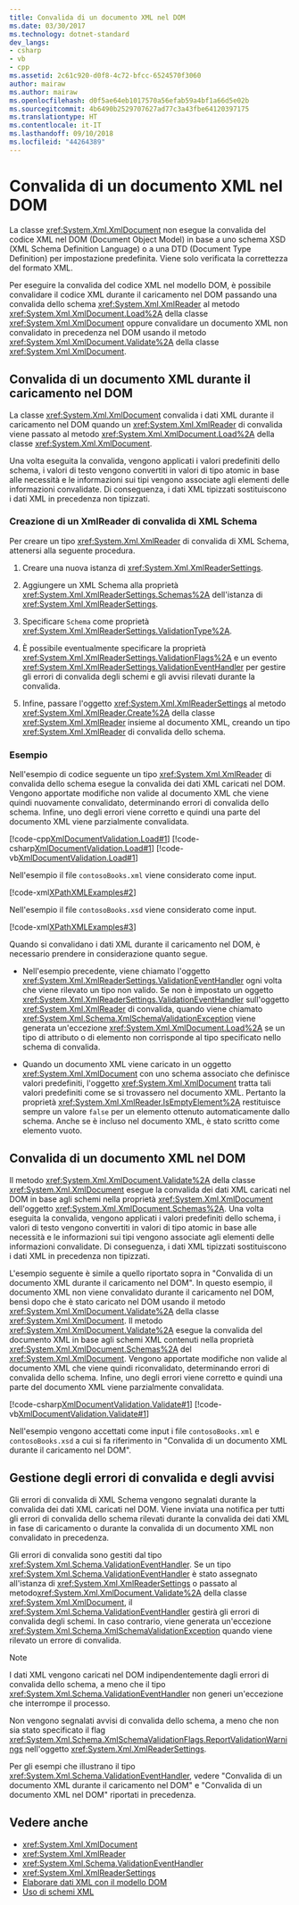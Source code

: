 ```yaml
---
title: Convalida di un documento XML nel DOM
ms.date: 03/30/2017
ms.technology: dotnet-standard
dev_langs:
- csharp
- vb
- cpp
ms.assetid: 2c61c920-d0f8-4c72-bfcc-6524570f3060
author: mairaw
ms.author: mairaw
ms.openlocfilehash: d0f5ae64eb1017570a56efab59a4bf1a66d5e02b
ms.sourcegitcommit: 4b6490b2529707627ad77c3a43fbe64120397175
ms.translationtype: HT
ms.contentlocale: it-IT
ms.lasthandoff: 09/10/2018
ms.locfileid: "44264389"
---
```

# <a name="validating-an-xml-document-in-the-dom"></a>Convalida di un documento XML nel DOM
La classe <xref:System.Xml.XmlDocument> non esegue la convalida del codice XML nel DOM (Document Object Model) in base a uno schema XSD (XML Schema Definition Language) o a una DTD (Document Type Definition) per impostazione predefinita. Viene solo verificata la correttezza del formato XML.  
  
 Per eseguire la convalida del codice XML nel modello DOM, è possibile convalidare il codice XML durante il caricamento nel DOM passando una convalida dello schema <xref:System.Xml.XmlReader> al metodo <xref:System.Xml.XmlDocument.Load%2A> della classe <xref:System.Xml.XmlDocument> oppure convalidare un documento XML non convalidato in precedenza nel DOM usando il metodo <xref:System.Xml.XmlDocument.Validate%2A> della classe <xref:System.Xml.XmlDocument>.  
  
## <a name="validating-an-xml-document-as-it-is-loaded-into-the-dom"></a>Convalida di un documento XML durante il caricamento nel DOM  
 La classe <xref:System.Xml.XmlDocument> convalida i dati XML durante il caricamento nel DOM quando un <xref:System.Xml.XmlReader> di convalida viene passato al metodo <xref:System.Xml.XmlDocument.Load%2A> della classe <xref:System.Xml.XmlDocument>.  
  
 Una volta eseguita la convalida, vengono applicati i valori predefiniti dello schema, i valori di testo vengono convertiti in valori di tipo atomic in base alle necessità e le informazioni sui tipi vengono associate agli elementi delle informazioni convalidate. Di conseguenza, i dati XML tipizzati sostituiscono i dati XML in precedenza non tipizzati.  
  
### <a name="creating-an-xml-schema-validating-xmlreader"></a>Creazione di un XmlReader di convalida di XML Schema  
 Per creare un tipo <xref:System.Xml.XmlReader> di convalida di XML Schema, attenersi alla seguente procedura.  
  
1.  Creare una nuova istanza di <xref:System.Xml.XmlReaderSettings>.  
  
2.  Aggiungere un XML Schema alla proprietà <xref:System.Xml.XmlReaderSettings.Schemas%2A> dell'istanza di <xref:System.Xml.XmlReaderSettings>.  
  
3.  Specificare `Schema` come proprietà <xref:System.Xml.XmlReaderSettings.ValidationType%2A>.  
  
4.  È possibile eventualmente specificare la proprietà <xref:System.Xml.XmlReaderSettings.ValidationFlags%2A> e un evento <xref:System.Xml.XmlReaderSettings.ValidationEventHandler> per gestire gli errori di convalida degli schemi e gli avvisi rilevati durante la convalida.  
  
5.  Infine, passare l'oggetto <xref:System.Xml.XmlReaderSettings> al metodo <xref:System.Xml.XmlReader.Create%2A> della classe <xref:System.Xml.XmlReader> insieme al documento XML, creando un tipo <xref:System.Xml.XmlReader> di convalida dello schema.  
  
### <a name="example"></a>Esempio  
 Nell'esempio di codice seguente un tipo <xref:System.Xml.XmlReader> di convalida dello schema esegue la convalida dei dati XML caricati nel DOM. Vengono apportate modifiche non valide al documento XML che viene quindi nuovamente convalidato, determinando errori di convalida dello schema. Infine, uno degli errori viene corretto e quindi una parte del documento XML viene parzialmente convalidata.  
  
 [!code-cpp[XmlDocumentValidation.Load#1](../../../../samples/snippets/cpp/VS_Snippets_Data/XmlDocumentValidation.Load/CPP/XmlDocumentValidationExample.cpp#1)]
 [!code-csharp[XmlDocumentValidation.Load#1](../../../../samples/snippets/csharp/VS_Snippets_Data/XmlDocumentValidation.Load/CS/XmlDocumentValidationExample.cs#1)]
 [!code-vb[XmlDocumentValidation.Load#1](../../../../samples/snippets/visualbasic/VS_Snippets_Data/XmlDocumentValidation.Load/VB/XmlDocumentValidationExample.vb#1)]  
  
 Nell'esempio il file `contosoBooks.xml` viene considerato come input.  
  
 [!code-xml[XPathXMLExamples#2](../../../../samples/snippets/xml/VS_Snippets_Data/XPathXMLExamples/XML/contosoBooks.xml#2)]  
  
 Nell'esempio il file `contosoBooks.xsd` viene considerato come input.  
  
 [!code-xml[XPathXMLExamples#3](../../../../samples/snippets/xml/VS_Snippets_Data/XPathXMLExamples/XML/contosoBooks.xsd#3)]  
  
 Quando si convalidano i dati XML durante il caricamento nel DOM, è necessario prendere in considerazione quanto segue.  
  
-   Nell'esempio precedente, viene chiamato l'oggetto <xref:System.Xml.XmlReaderSettings.ValidationEventHandler> ogni volta che viene rilevato un tipo non valido. Se non è impostato un oggetto <xref:System.Xml.XmlReaderSettings.ValidationEventHandler> sull'oggetto <xref:System.Xml.XmlReader> di convalida, quando viene chiamato <xref:System.Xml.Schema.XmlSchemaValidationException> viene generata un'eccezione <xref:System.Xml.XmlDocument.Load%2A> se un tipo di attributo o di elemento non corrisponde al tipo specificato nello schema di convalida.  
  
-   Quando un documento XML viene caricato in un oggetto <xref:System.Xml.XmlDocument> con uno schema associato che definisce valori predefiniti, l'oggetto <xref:System.Xml.XmlDocument> tratta tali valori predefiniti come se si trovassero nel documento XML. Pertanto la proprietà <xref:System.Xml.XmlReader.IsEmptyElement%2A> restituisce sempre un valore `false` per un elemento ottenuto automaticamente dallo schema. Anche se è incluso nel documento XML, è stato scritto come elemento vuoto.  
  
## <a name="validating-an-xml-document-in-the-dom"></a>Convalida di un documento XML nel DOM  
 Il metodo <xref:System.Xml.XmlDocument.Validate%2A> della classe <xref:System.Xml.XmlDocument> esegue la convalida dei dati XML caricati nel DOM in base agli schemi nella proprietà <xref:System.Xml.XmlDocument> dell'oggetto <xref:System.Xml.XmlDocument.Schemas%2A>. Una volta eseguita la convalida, vengono applicati i valori predefiniti dello schema, i valori di testo vengono convertiti in valori di tipo atomic in base alle necessità e le informazioni sui tipi vengono associate agli elementi delle informazioni convalidate. Di conseguenza, i dati XML tipizzati sostituiscono i dati XML in precedenza non tipizzati.  
  
 L'esempio seguente è simile a quello riportato sopra in "Convalida di un documento XML durante il caricamento nel DOM". In questo esempio, il documento XML non viene convalidato durante il caricamento nel DOM, bensì dopo che è stato caricato nel DOM usando il metodo <xref:System.Xml.XmlDocument.Validate%2A> della classe <xref:System.Xml.XmlDocument>. Il metodo <xref:System.Xml.XmlDocument.Validate%2A> esegue la convalida del documento XML in base agli schemi XML contenuti nella proprietà <xref:System.Xml.XmlDocument.Schemas%2A> del <xref:System.Xml.XmlDocument>. Vengono apportate modifiche non valide al documento XML che viene quindi riconvalidato, determinando errori di convalida dello schema. Infine, uno degli errori viene corretto e quindi una parte del documento XML viene parzialmente convalidata.  
  
 [!code-csharp[XmlDocumentValidation.Validate#1](../../../../samples/snippets/csharp/VS_Snippets_Data/XmlDocumentValidation.Validate/CS/XmlDocumentValidationExample.cs#1)]
 [!code-vb[XmlDocumentValidation.Validate#1](../../../../samples/snippets/visualbasic/VS_Snippets_Data/XmlDocumentValidation.Validate/VB/XmlDocumentValidationExample.vb#1)]  
  
 Nell'esempio vengono accettati come input i file `contosoBooks.xml` e `contosoBooks.xsd` a cui si fa riferimento in "Convalida di un documento XML durante il caricamento nel DOM".  
  
## <a name="handling-validation-errors-and-warnings"></a>Gestione degli errori di convalida e degli avvisi  
 Gli errori di convalida di XML Schema vengono segnalati durante la convalida dei dati XML caricati nel DOM. Viene inviata una notifica per tutti gli errori di convalida dello schema rilevati durante la convalida dei dati XML in fase di caricamento o durante la convalida di un documento XML non convalidato in precedenza.  
  
 Gli errori di convalida sono gestiti dal tipo <xref:System.Xml.Schema.ValidationEventHandler>. Se un tipo <xref:System.Xml.Schema.ValidationEventHandler> è stato assegnato all'istanza di <xref:System.Xml.XmlReaderSettings> o passato al metodo<xref:System.Xml.XmlDocument.Validate%2A> della classe <xref:System.Xml.XmlDocument>, il <xref:System.Xml.Schema.ValidationEventHandler> gestirà gli errori di convalida degli schemi. In caso contrario, viene generata un'eccezione <xref:System.Xml.Schema.XmlSchemaValidationException> quando viene rilevato un errore di convalida.  
  
> [!NOTE]
>  I dati XML vengono caricati nel DOM indipendentemente dagli errori di convalida dello schema, a meno che il tipo <xref:System.Xml.Schema.ValidationEventHandler> non generi un'eccezione che interrompe il processo.  
>   
>  Non vengono segnalati avvisi di convalida dello schema, a meno che non sia stato specificato il flag <xref:System.Xml.Schema.XmlSchemaValidationFlags.ReportValidationWarnings> nell'oggetto <xref:System.Xml.XmlReaderSettings>.  
  
 Per gli esempi che illustrano il tipo <xref:System.Xml.Schema.ValidationEventHandler>, vedere "Convalida di un documento XML durante il caricamento nel DOM" e "Convalida di un documento XML nel DOM" riportati in precedenza.  
  
## <a name="see-also"></a>Vedere anche

- <xref:System.Xml.XmlDocument>  
- <xref:System.Xml.XmlReader>  
- <xref:System.Xml.Schema.ValidationEventHandler>  
- <xref:System.Xml.XmlReaderSettings>  
- [Elaborare dati XML con il modello DOM](../../../../docs/standard/data/xml/process-xml-data-using-the-dom-model.md)  
- [Uso di schemi XML](../../../../docs/standard/data/xml/working-with-xml-schemas.md)
